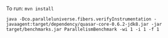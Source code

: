 To run:
`mvn install`

`java -Dco.paralleluniverse.fibers.verifyInstrumentation -javaagent:target/dependency/quasar-core-0.6.2-jdk8.jar -jar target/benchmarks.jar ParallelismBenchmark -wi 1 -i 1 -f 1`